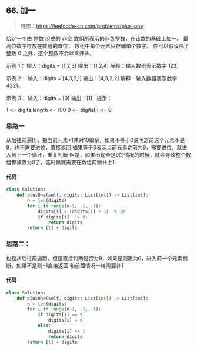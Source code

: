 ## 66. 加一
>链接：https://leetcode-cn.com/problems/plus-one

给定一个由 整数 组成的 非空 数组所表示的非负整数，在该数的基础上加一。
最高位数字存放在数组的首位， 数组中每个元素只存储单个数字。
你可以假设除了整数 0 之外，这个整数不会以零开头。


示例 1：
输入：digits = [1,2,3]
输出：[1,2,4]
解释：输入数组表示数字 123。

示例 2：
输入：digits = [4,3,2,1]
输出：[4,3,2,2]
解释：输入数组表示数字 4321。

示例 3：
输入：digits = [0]
输出：[1]
 
提示：

1 <= digits.length <= 100
0 <= digits[i] <= 9

### 思路一
从后往前遍历，把当前元素+1并对10取余，如果不等于0说明之前这个元素不是9，也不需要进位，直接返回
如果等于0表示当前元素之前为9，需要进位，就进入到下一个循环，重复判断
但是，如果出现全是9的情况的时候，就会导致整个数组都被置为0了，这时候就需要在数组前面补上1

#### 代码
```python
class Solution:
    def plusOne(self, digits: List[int]) -> List[int]:
        n = len(digits)
        for i in range(n-1, -1, -1):
            digits[i] = (digits[i] + 1)  % 10
            if digits[i]  != 0:
                return digits
        return [1] + digits
```

### 思路二：
也是从后往前遍历，但是直接判断是否为9，如果是则置为0，进入前一个元素判断，如果不是则+1直接返回
和前面情况一样需要补1

#### 代码
```python
class Solution:
    def plusOne(self, digits: List[int]) -> List[int]:
        n = len(digits)
        for i in range(n-1, -1, -1):
            if digits[i] == 9:
                digits[i] = 0
            else:
                digits[i] += 1
                return digits
        return [1] + digits
```








